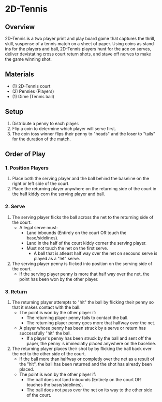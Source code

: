 # 2D-Tennis
## Overview
2D-Tennis is a two player print and play board game that captures the thrill, skill, suspense of a tennis match on a sheet of paper. Using coins as stand ins for the players and ball, 2D-Tennis players hunt for the ace on serves, deliver devistating cross court return shots, and stave off nerves to make the game winning shot.
## Materials
- (1) 2D-Tennis court
- (2) Pennies (Players)
- (1) Dime (Tennis ball)
## Setup
1. Distribute a penny to each player.
2. Flip a coin to determine which player will serve first.
3. The coin toss winner flips their penny to "heads" and the loser to "tails" for the duration of the match.
## Order of Play
### 1. Position Players
1. Place both the serving player and the ball behind the baseline on the right or left side of the court.
2. Place the returning player anywhere on the returning side of the court in the half kiddy corn the serving player and ball.
### 2. Serve
1. The serving player flicks the ball across the net to the returning side of the court. 
    - A legal serve must:
        - Land inbounds (Entirely on the court OR touch the base/sidelines).
        - Land in the half of the court kiddy corner the serving player.
        - Must not touch the net on the first serve.
            - A ball that is atleast half way over the net on secound serve is played as a "let" serve.
2. The serving player penny is flicked into position on the serving side of the court.
    - If the serving player penny is more that half way over the net, the point has been won by the other player.
### 3. Return
1. The returning player attempts to "hit" the ball by flicking their penny so that it makes contact with the ball.
    - The point is won by the other player if:
        - The returning player penny fails to contact the ball.
        - The returning player penny goes more that halfway over the net.
    - A player whose penny has been struck by a serve or return has successfully "hit" the ball.
        - If a player's penny has been struck by the ball and sent off the paper, the penny is immediatly placed anywhere on the baseline.
2. The returning player places their shot by by flicking the ball back over the net to the other side of the court.
    - If the ball more than halfway or completly over the net as a result of the "hit", the ball has been returned and the shot has already been placed.
    - The point is won by the other player if:
        - The ball does not land inbounds (Entirely on the court OR touches the base/sidelines).
        - The ball does not pass over the net on its way to the other side of the court.

